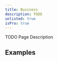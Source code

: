 ```yaml
---
title: Business
description: TODO
unlisted: true
isPro: true
---
```


TODO Page Description

## Examples